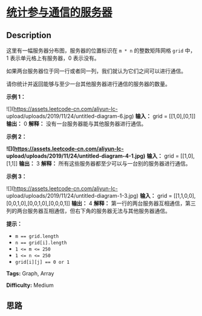 # [统计参与通信的服务器][title]

## Description

这里有一幅服务器分布图，服务器的位置标识在 `m * n` 的整数矩阵网格 `grid` 中，1 表示单元格上有服务器，0 表示没有。

如果两台服务器位于同一行或者同一列，我们就认为它们之间可以进行通信。

请你统计并返回能够与至少一台其他服务器进行通信的服务器的数量。



**示例 1：**

![](https://assets.leetcode-cn.com/aliyun-lc-
upload/uploads/2019/11/24/untitled-diagram-6.jpg)
            **输入：** grid = [[1,0],[0,1]]    **输出：** 0    **解释：** 没有一台服务器能与其他服务器进行通信。

**示例 2：**

**![](https://assets.leetcode-cn.com/aliyun-lc-
upload/uploads/2019/11/24/untitled-diagram-4-1.jpg)**
            **输入：** grid = [[1,0],[1,1]]    **输出：** 3    **解释：** 所有这些服务器都至少可以与一台别的服务器进行通信。    

**示例 3：**

![](https://assets.leetcode-cn.com/aliyun-lc-
upload/uploads/2019/11/24/untitled-diagram-1-3.jpg)
            **输入：** grid = [[1,1,0,0],[0,0,1,0],[0,0,1,0],[0,0,0,1]]    **输出：** 4    **解释：** 第一行的两台服务器互相通信，第三列的两台服务器互相通信，但右下角的服务器无法与其他服务器通信。    



**提示：**

  * `m == grid.length`
  * `n == grid[i].length`
  * `1 <= m <= 250`
  * `1 <= n <= 250`
  * `grid[i][j] == 0 or 1`


**Tags:** Graph, Array

**Difficulty:** Medium

## 思路

[title]: https://leetcode-cn.com/problems/count-servers-that-communicate
